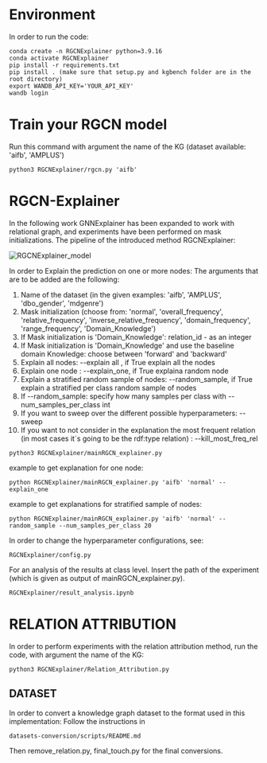# Environment
In order to run the code:
```
conda create -n RGCNExplainer python=3.9.16
conda activate RGCNExplainer
pip install -r requirements.txt
pip install . (make sure that setup.py and kgbench folder are in the root directory)
export WANDB_API_KEY='YOUR_API_KEY'
wandb login
```

# Train your RGCN model
Run this command with argument the name of the KG (dataset available: 'aifb', 'AMPLUS')

```
python3 RGCNExplainer/rgcn.py 'aifb'
```


# RGCN-Explainer
In the following work GNNExplainer has been expanded to work with relational graph, and experiments have been performed on mask initializations.
The pipeline of the introduced method RGCNExplainer:

![RGCNExplainer_model]()

In order to Explain the prediction on one or more nodes:
The arguments that are to be added are the following:
1. Name of the dataset (in the given examples: 'aifb', 'AMPLUS', 'dbo_gender', 'mdgenre')
2. Mask initialization (choose from: 'normal', 'overall_frequency', 'relative_frequency', 'inverse_relative_frequency', 'domain_frequency', 'range_frequency', 'Domain_Knowledge')
3. If Mask initialization is 'Domain_Knowledge': relation_id - as an integer
4. If Mask initialization is 'Domain_Knowledge' and use the baseline domain Knowledge: choose between 'forward' and 'backward'
5. Explain all nodes: --explain all , if True explain all the nodes
6. Explain one node : --explain_one, if True explaina random node
7. Explain a stratified random sample of nodes: --random_sample, if True explain a stratified per class random sample of nodes
8. If --random_sample: specify how many samples per class with --num_samples_per_class int
9. If you want to sweep over the different possible hyperparameters: --sweep
10. If you want to not consider in the explanation the most frequent relation (in most cases it´s going to be the rdf:type relation) : --kill_most_freq_rel
    
```
python3 RGCNExplainer/mainRGCN_explainer.py
```
example to get explanation for one node:
```
python RGCNExplainer/mainRGCN_explainer.py 'aifb' 'normal' --explain_one
```
example to get explanations for stratified sample of nodes:
```
python RGCNExplainer/mainRGCN_explainer.py 'aifb' 'normal' --random_sample --num_samples_per_class 20
```

In order to change the hyperparameter configurations, see:
```
RGCNExplainer/config.py
```

For an analysis of the results at class level. 
Insert the path of the experiment (which is given as output of mainRGCN_explainer.py).

```
RGCNExplainer/result_analysis.ipynb
```
# RELATION ATTRIBUTION
In order to perform experiments with the relation attribution method, run the code, with argument the name of the KG:

```
python3 RGCNExplainer/Relation_Attribution.py
```


## DATASET
In order to convert a knowledge graph dataset to the format used in this implementation:
Follow the instructions in 
```
datasets-conversion/scripts/README.md
```
Then remove_relation.py, final_touch.py for the final conversions.






